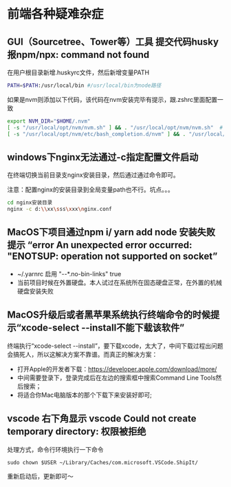 # 前端各种疑难杂症

## GUI（Sourcetree、Tower等）工具 提交代码husky报npm/npx: command not found

在用户根目录新增.huskyrc文件，然后新增变量PATH
```bash
PATH=$PATH:/usr/local/bin #/usr/local/bin为node路径
```

如果是nvm则添加以下代码，该代码在nvm安装完毕有提示，跟.zshrc里面配置一致
```bash
export NVM_DIR="$HOME/.nvm"
[ -s "/usr/local/opt/nvm/nvm.sh" ] && . "/usr/local/opt/nvm/nvm.sh"  # This loads nvm
[ -s "/usr/local/opt/nvm/etc/bash_completion.d/nvm" ] && . "/usr/local/opt/nvm/etc/bash_completion.d/nvm"  # This loads nvm bash_completionv
```



## windows下nginx无法通过-c指定配置文件启动

在终端切换当前目录支nginx安装目录，然后通过通过命令即可。

注意：配置nginx的安装目录到全局变量path也不行。坑点。。。
```bash
cd nginx安装目录
nginx -c d:\\xx\sss\xxx\nginx.conf
```



## MacOS下项目通过npm i/ yarn add node 安装失败 提示 “error An unexpected error occurred: "ENOTSUP: operation not supported on socket”

* ~/.yarnrc 启用 "--*.no-bin-links" true
* 当前项目时候在外置硬盘。本人试过在系统所在固态硬盘正常，在外置的机械硬盘安装失败



## MacOS升级后或者黑苹果系统执行终端命令的时候提示“xcode-select --install不能下载该软件”

终端执行“xcode-select --install”，要下载xcode，太大了，中间下载过程出问题会搞死人，所以这解决方案不靠谱。而真正的解决方案：

* 打开Apple的开发者下载：https://developer.apple.com/download/more/
* 中间需要登录下，登录完成后在左边的搜索框中搜索Command Line Tools然后搜索；
* 将适合你Mac电脑版本的那个下载下来安装好即可;



## **vscode 右下角显示 vscode Could not create temporary directory: 权限被拒绝**

处理方式，命令行环境执行一下命令

```shell
sudo chown $USER ~/Library/Caches/com.microsoft.VSCode.ShipIt/
```

重新启动后，更新即可～



